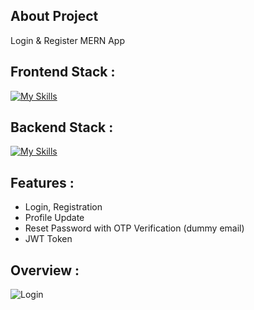 ## About Project 
Login &amp; Register MERN App 

## Frontend Stack :
[![My Skills](https://skillicons.dev/icons?i=react,css,figma&theme=light)](https://skillicons.dev)

## Backend Stack :
[![My Skills](https://skillicons.dev/icons?i=express,mongodb,nodejs)](https://skillicons.dev)

## Features :
- Login, Registration
- Profile Update
- Reset Password with OTP Verification (dummy email)
- JWT Token

## Overview :
![Login](https://user-images.githubusercontent.com/53558772/229706473-c34eed23-58ee-4903-90be-20a18dd9c5f0.png)
